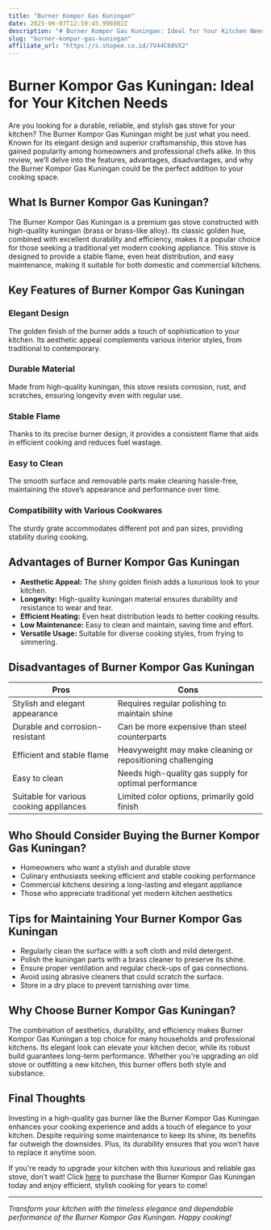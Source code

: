 ```yaml
---
title: "Burner Kompor Gas Kuningan"
date: 2025-06-07T12:59:45.996902Z
description: "# Burner Kompor Gas Kuningan: Ideal for Your Kitchen Needs..."
slug: "burner-kompor-gas-kuningan"
affiliate_url: "https://s.shopee.co.id/7V44C68VX2"
---
```

# Burner Kompor Gas Kuningan: Ideal for Your Kitchen Needs

Are you looking for a durable, reliable, and stylish gas stove for your kitchen? The Burner Kompor Gas Kuningan might be just what you need. Known for its elegant design and superior craftsmanship, this stove has gained popularity among homeowners and professional chefs alike. In this review, we’ll delve into the features, advantages, disadvantages, and why the Burner Kompor Gas Kuningan could be the perfect addition to your cooking space.

## What Is Burner Kompor Gas Kuningan?

The Burner Kompor Gas Kuningan is a premium gas stove constructed with high-quality kuningan (brass or brass-like alloy). Its classic golden hue, combined with excellent durability and efficiency, makes it a popular choice for those seeking a traditional yet modern cooking appliance. This stove is designed to provide a stable flame, even heat distribution, and easy maintenance, making it suitable for both domestic and commercial kitchens.

## Key Features of Burner Kompor Gas Kuningan

### Elegant Design
The golden finish of the burner adds a touch of sophistication to your kitchen. Its aesthetic appeal complements various interior styles, from traditional to contemporary.

### Durable Material
Made from high-quality kuningan, this stove resists corrosion, rust, and scratches, ensuring longevity even with regular use.

### Stable Flame
Thanks to its precise burner design, it provides a consistent flame that aids in efficient cooking and reduces fuel wastage.

### Easy to Clean
The smooth surface and removable parts make cleaning hassle-free, maintaining the stove’s appearance and performance over time.

### Compatibility with Various Cookwares
The sturdy grate accommodates different pot and pan sizes, providing stability during cooking.

## Advantages of Burner Kompor Gas Kuningan

- **Aesthetic Appeal:** The shiny golden finish adds a luxurious look to your kitchen.
- **Longevity:** High-quality kuningan material ensures durability and resistance to wear and tear.
- **Efficient Heating:** Even heat distribution leads to better cooking results.
- **Low Maintenance:** Easy to clean and maintain, saving time and effort.
- **Versatile Usage:** Suitable for diverse cooking styles, from frying to simmering.

## Disadvantages of Burner Kompor Gas Kuningan

| Pros | Cons |
| --- | --- |
| Stylish and elegant appearance | Requires regular polishing to maintain shine |
| Durable and corrosion-resistant | Can be more expensive than steel counterparts |
| Efficient and stable flame | Heavyweight may make cleaning or repositioning challenging |
| Easy to clean | Needs high-quality gas supply for optimal performance |
| Suitable for various cooking appliances | Limited color options, primarily gold finish |

## Who Should Consider Buying the Burner Kompor Gas Kuningan?

- Homeowners who want a stylish and durable stove
- Culinary enthusiasts seeking efficient and stable cooking performance
- Commercial kitchens desiring a long-lasting and elegant appliance
- Those who appreciate traditional yet modern kitchen aesthetics

## Tips for Maintaining Your Burner Kompor Gas Kuningan

- Regularly clean the surface with a soft cloth and mild detergent.
- Polish the kuningan parts with a brass cleaner to preserve its shine.
- Ensure proper ventilation and regular check-ups of gas connections.
- Avoid using abrasive cleaners that could scratch the surface.
- Store in a dry place to prevent tarnishing over time.

## Why Choose Burner Kompor Gas Kuningan?

The combination of aesthetics, durability, and efficiency makes Burner Kompor Gas Kuningan a top choice for many households and professional kitchens. Its elegant look can elevate your kitchen decor, while its robust build guarantees long-term performance. Whether you're upgrading an old stove or outfitting a new kitchen, this burner offers both style and substance.

## Final Thoughts

Investing in a high-quality gas burner like the Burner Kompor Gas Kuningan enhances your cooking experience and adds a touch of elegance to your kitchen. Despite requiring some maintenance to keep its shine, its benefits far outweigh the downsides. Plus, its durability ensures that you won’t have to replace it anytime soon.

If you're ready to upgrade your kitchen with this luxurious and reliable gas stove, don’t wait! Click [here](https://s.shopee.co.id/7V44C68VX2) to purchase the Burner Kompor Gas Kuningan today and enjoy efficient, stylish cooking for years to come!

---

*Transform your kitchen with the timeless elegance and dependable performance of the Burner Kompor Gas Kuningan. Happy cooking!*